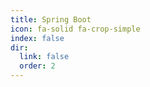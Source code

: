```yaml
---
title: Spring Boot
icon: fa-solid fa-crop-simple
index: false
dir:
  link: false
  order: 2
---
```


<Catalog />